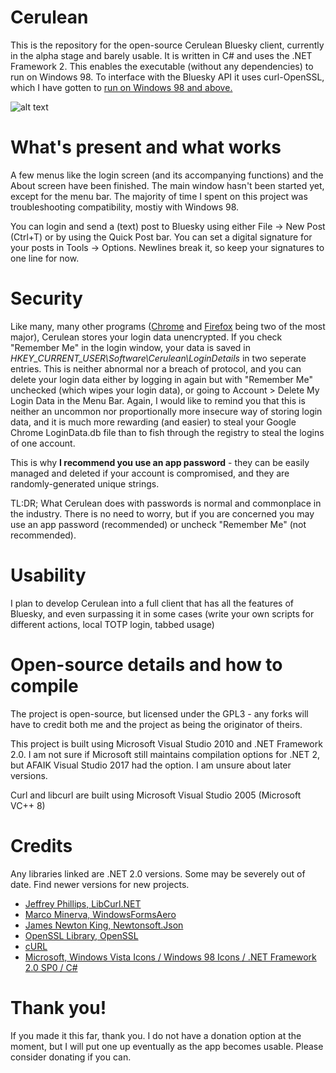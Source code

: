 # Cerulean 

This is the repository for the open-source Cerulean Bluesky client, currently in the alpha stage and barely usable. It is written in C# and uses 
the .NET Framework 2. This enables the executable (without any dependencies) to run on Windows 98. To interface with the Bluesky
API it uses curl-OpenSSL, which I have gotten to [run on Windows 98 and above.](https://github.com/OmegaAOL/curl-windows98) 

![alt text](https://i.imgur.com/bzciwrw.png)

# What's present and what works

A few menus like the login screen (and its accompanying functions) and the About screen have been finished. The main window hasn't
been started yet, except for the menu bar. The majority of time I spent on this project was troubleshooting compatibility, mostiy with Windows 98.

You can login and send a (text) post to Bluesky using either File -> New Post (Ctrl+T) or by using the Quick Post bar.
You can set a digital signature for your posts in Tools -> Options. Newlines break it, so keep your signatures to one line for now.

# Security

Like many, many other programs ([Chrome](https://www.askcybersecurity.com/where-are-my-saved-passwords-in-chrome/) and [Firefox](https://stackoverflow.com/questions/37685932/where-in-the-filesystem-does-firefox-store-saved-passwords)
being two of the most major), Cerulean stores your login data unencrypted. If you check "Remember Me" in the login window, your data is saved in *HKEY_CURRENT_USER\Software\Cerulean\LoginDetails* in two seperate entries. This is
neither abnormal nor a breach of protocol, and you can delete your login data either by logging in again but with "Remember Me" unchecked (which wipes your login data), or going to Account > Delete My Login Data in the Menu Bar.
Again, I would like to remind you that this is neither an uncommon nor proportionally more insecure way of storing login data, and it is much more rewarding (and easier) to steal your Google Chrome LoginData.db file than to fish through
the registry to steal the logins of one account.

This is why **I recommend you use an app password** - they can be easily managed and deleted if your account is compromised, and they are randomly-generated unique strings.

TL:DR; What Cerulean does with passwords is normal and commonplace in the industry. There is no need to worry, but if you are concerned you may use an app password (recommended) or uncheck "Remember Me" (not recommended).

# Usability

I plan to develop Cerulean into a full client that has all the features of Bluesky, and even surpassing it in some cases (write your own scripts for different actions, local TOTP login, tabbed usage)

# Open-source details and how to compile

The project is open-source, but licensed under the GPL3 - any forks will have to credit both me and the project as being the originator of theirs.

This project is built using Microsoft Visual Studio 2010 and .NET Framework 2.0. I am not sure if Microsoft still maintains compilation options for .NET 2, but AFAIK Visual Studio 2017 had the option.
I am unsure about later versions.

Curl and libcurl are built using Microsoft Visual Studio 2005 (Microsoft VC++ 8)

# Credits

Any libraries linked are .NET 2.0 versions. Some may be severely out of date. Find newer versions for new projects.

- [Jeffrey Phillips, LibCurl.NET](https://sourceforge.net/projects/libcurl-net/)
- [Marco Minerva, WindowsFormsAero](https://codeplexarchive.org/project/windowsformsaero)
- [James Newton King, Newtonsoft.Json](https://www.newtonsoft.com/json)
- [OpenSSL Library, OpenSSL](https://openssl-library.org/source/old/1.0.2/index.html)
- [cURL](https://curl.se/download/)
- [Microsoft, Windows Vista Icons / Windows 98 Icons / .NET Framework 2.0 SP0 / C#](https://www.microsoft.com)


# Thank you!

If you made it this far, thank you. I do not have a donation option at the moment, but I will put one up eventually as the app becomes usable. Please consider donating if you can.
